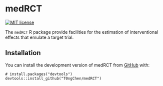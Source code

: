 <!-- README.md is generated from README.Rmd. Please edit that file -->

# medRCT

<!-- badges: start -->

[![MIT
license](http://img.shields.io/badge/license-MIT-brightgreen.svg)](http://opensource.org/licenses/MIT)
<!-- badges: end -->

The `medRCT` R package provide facilities for the estimation of
interventional effects that emulate a target trial.

## Installation

You can install the development version of medRCT from
[GitHub](https://github.com/T0ngChen/medRCT) with:

    # install.packages("devtools")
    devtools::install_github("T0ngChen/medRCT")
